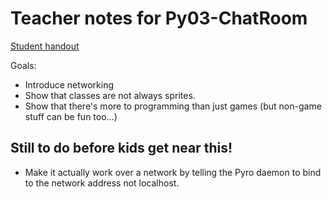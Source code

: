 Teacher notes for Py03-ChatRoom
============================

[Student handout](py03-chatroom.md)

Goals:

* Introduce networking
* Show that classes are not always sprites.
* Show that there's more to programming than just games (but non-game stuff can be fun too...)


Still to do before kids get near this!
------------

* Make it actually work over a network by telling the Pyro daemon to bind to the network address not localhost.
